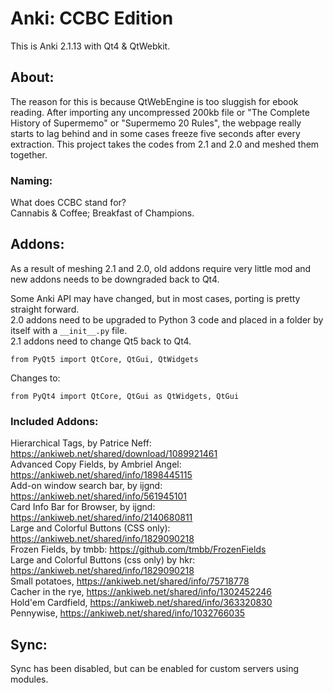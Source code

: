 # Anki: CCBC Edition

This is Anki 2.1.13 with Qt4 & QtWebkit.

## About:
The reason for this is because QtWebEngine is too sluggish for ebook reading. After importing any uncompressed 200kb file or "The Complete History of Supermemo" or "Supermemo 20 Rules", the webpage really starts to lag behind and in some cases freeze five seconds after every extraction. This project takes the codes from 2.1 and 2.0 and meshed them together.

### Naming:
What does CCBC stand for?  
Cannabis & Coffee; Breakfast of Champions.


## Addons:
As a result of meshing 2.1 and 2.0, old addons require very little mod and new addons needs to be downgraded back to Qt4.

Some Anki API may have changed, but in most cases, porting is pretty straight forward.  
2.0 addons need to be upgraded to Python 3 code and placed in a folder by itself with a ```__init__.py``` file.  
2.1 addons need to change Qt5 back to Qt4.  
```
from PyQt5 import QtCore, QtGui, QtWidgets
```
Changes to:
```
from PyQt4 import QtCore, QtGui as QtWidgets, QtGui
```


### Included Addons:
Hierarchical Tags, by Patrice Neff: https://ankiweb.net/shared/download/1089921461  
Advanced Copy Fields, by Ambriel Angel: https://ankiweb.net/shared/info/1898445115  
Add-on window search bar, by ijgnd: https://ankiweb.net/shared/info/561945101  
Card Info Bar for Browser, by ijgnd: https://ankiweb.net/shared/info/2140680811  
Large and Colorful Buttons (CSS only): https://ankiweb.net/shared/info/1829090218  
Frozen Fields, by tmbb: https://github.com/tmbb/FrozenFields  
Large and Colorful Buttons (css only) by hkr: https://ankiweb.net/shared/info/1829090218  
Small potatoes, https://ankiweb.net/shared/info/75718778  
Cacher in the rye, https://ankiweb.net/shared/info/1302452246  
Hold'em Cardfield, https://ankiweb.net/shared/info/363320830  
Pennywise, https://ankiweb.net/shared/info/1032766035  



## Sync:
Sync has been disabled, but can be enabled for custom servers using modules.
